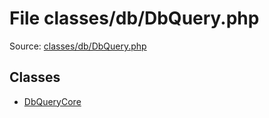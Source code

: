 File classes/db/DbQuery.php
=========

Source: [classes/db/DbQuery.php](https://github.com/PrestaShop/PrestaShop/blob/1.6.1.0/classes/db/DbQuery.php)


Classes
-------

* [DbQueryCore](class.DbQueryCore.md)

